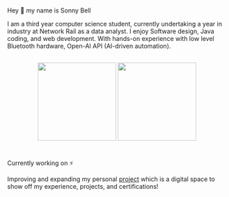 #
Hey :wave: my name is Sonny Bell

I am a third year computer science student, currently undertaking a year in industry at Network Rail as a data analyst. I enjoy Software design, Java coding, and web development. With hands-on experience with low level Bluetooth hardware, Open-AI API (AI-driven automation).


##
<div align="center">
  <!-- Displays general GitHub stats -->
  <img src="https://github-readme-stats.vercel.app/api?username=Dualboi&show_icons=true&theme=transparent" height="180"/>
  <!-- Displays Top Most used langauges -->
 <img src="https://github-readme-stats.vercel.app/api/top-langs/?username=Dualboi&layout=compact&theme=transparent" height="180"/>
</div>

#
Currently working on ⚡

Improving and expanding my personal [project](https://github.com/Duilboi/SonnyBellPortfolio) which is a digital space to show off my experience, projects, and certifications!

<!--
**Dualboi/Dualboi** is a ✨ _special_ ✨ repository because its `README.md` (this file) appears on your GitHub profile.

Here are some ideas to get you started:

- 🔭 I’m currently working on ...
- 🌱 I’m currently learning ...
- 👯 I’m looking to collaborate on ...
- 🤔 I’m looking for help with ...
- 💬 Ask me about ...
- 📫 How to reach me: ...
- 😄 Pronouns: ...
- ⚡ Fun fact: ...
-->
